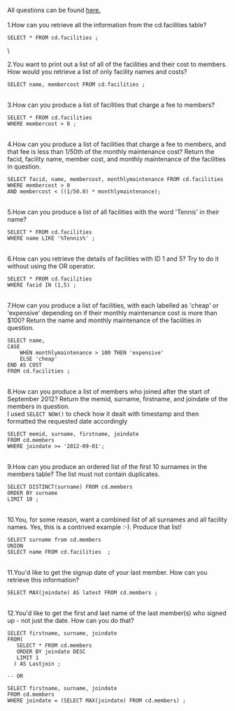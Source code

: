 All questions can be found [here.](https://pgexercises.com/questions/basic/) <br>
\
1.How can you retrieve all the information from the cd.facilities table?

```
SELECT * FROM cd.facilities ;
```
\

2.You want to print out a list of all of the facilities and their cost to members. How would you retrieve a list of only facility names and costs?

```
SELECT name, membercost FROM cd.facilities ;
```
\
3.How can you produce a list of facilities that charge a fee to members?
```
SELECT * FROM cd.facilities
WHERE membercost > 0 ;
```
\
4.How can you produce a list of facilities that charge a fee to members, and that fee is less than 1/50th of the monthly maintenance cost? Return the facid, facility name, member cost, and monthly maintenance of the facilities in question.
```
SELECT facid, name, membercost, monthlymaintenance FROM cd.facilities
WHERE membercost > 0
AND membercost < ((1/50.0) * monthlymaintenance);
```
\
5.How can you produce a list of all facilities with the word 'Tennis' in their name?
```
SELECT * FROM cd.facilities
WHERE name LIKE '%Tennis%' ;
```
\
6.How can you retrieve the details of facilities with ID 1 and 5? Try to do it without using the OR operator.
```
SELECT * FROM cd.facilities
WHERE facid IN (1,5) ;
```
\
7.How can you produce a list of facilities, with each labelled as 'cheap' or 'expensive' depending on if their monthly maintenance cost is more than $100? Return the name and monthly maintenance of the facilities in question.
```
SELECT name,
CASE
	WHEN monthlymaintenance > 100 THEN 'expensive'
	ELSE 'cheap'
END AS COST
FROM cd.facilities ;
```
\
8.How can you produce a list of members who joined after the start of September 2012? Return the memid, surname, firstname, and joindate of the members in question.
\
I used `SELECT NOW()` to check how it dealt with timestamp and then formatted the requested date accordingly
```
SELECT memid, surname, firstname, joindate
FROM cd.members
WHERE joindate >= '2012-09-01';
```

\
9.How can you produce an ordered list of the first 10 surnames in the members table? The list must not contain duplicates.
```
SELECT DISTINCT(surname) FROM cd.members
ORDER BY surname
LIMIT 10 ;
```

\
10.You, for some reason, want a combined list of all surnames and all facility names. Yes, this is a contrived example :-). Produce that list!
```
SELECT surname from cd.members
UNION 
SELECT name FROM cd.facilities  ;
```

\
11.You'd like to get the signup date of your last member. How can you retrieve this information?
```
SELECT MAX(joindate) AS latest FROM cd.members ;
```

\
12.You'd like to get the first and last name of the last member(s) who signed up - not just the date. How can you do that?
```
SELECT firstname, surname, joindate 
FROM(
   SELECT * FROM cd.members
   ORDER BY joindate DESC
   LIMIT 1
  ) AS Lastjoin ;
  
-- OR

SELECT firstname, surname, joindate 
FROM cd.members
WHERE joindate = (SELECT MAX(joindate) FROM cd.members) ;

```
